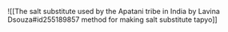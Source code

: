 ![[The salt substitute used by the Apatani tribe in India by Lavina Dsouza#id255189857 method for making salt substitute tapyo]]

